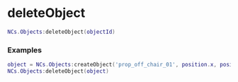 # deleteObject

```lua
NCs.Objects:deleteObject(objectId)
```

### Examples
```lua
object = NCs.Objects:createObject('prop_off_chair_01', position.x, position.y, position.z, heading, true)
NCs.Objects:deleteObject(object)
```